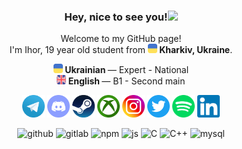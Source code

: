 <h3 align="center">Hey, nice to see you!<img src="https://raw.githubusercontent.com/MartinHeinz/MartinHeinz/master/wave.gif" width="36"/></h3>
<p align="center">Welcome to my GitHub page!<br>
    I'm Ihor, 19 year old student from <a href="https://en.wikipedia.org/wiki/Kharkiv" target="_blank"><img         src="https://raw.githubusercontent.com/Rusewww/Rusewww/fad7cab0fa6c996aea374d951aa0264b28d8bdff/Images/ukraine.svg" width="15"/></a><b> Kharkiv, Ukraine</b>.</p>
<p align="center">
    <a href="https://en.wikipedia.org/wiki/Ukrainian_language" target="_blank"><img                                           src="https://raw.githubusercontent.com/Rusewww/Rusewww/fad7cab0fa6c996aea374d951aa0264b28d8bdff/Images/ukraine.svg" width="15"/></a><b> Ukrainian </b>— Expert - National<br>
    <a href="https://en.wikipedia.org/wiki/English_language" target="_blank"><img                                           src="https://raw.githubusercontent.com/Rusewww/Rusewww/fad7cab0fa6c996aea374d951aa0264b28d8bdff/Images/united-kingdom.svg" width="15"/></a><b> English </b>— B1 - Second main<br>
</p>
<p align="center">
    <a href="https://t.me/Rusewww" target="_blank"><img                                           src="https://raw.githubusercontent.com/Rusewww/Rusewww/fad7cab0fa6c996aea374d951aa0264b28d8bdff/Images/Telegram_logo.svg" width="36"/></a>
   <a href="https://discordapp.com/users/31515951738414694" target="_blank"><img                                           src="https://raw.githubusercontent.com/Rusewww/Rusewww/fad7cab0fa6c996aea374d951aa0264b28d8bdff/Images/discord.svg" width="36"/></a>
    <a href="https://steamcommunity.com/id/rusewww_elite/" target="_blank"><img                                           src="https://raw.githubusercontent.com/Rusewww/Rusewww/fad7cab0fa6c996aea374d951aa0264b28d8bdff/Images/Steam_icon_logo.svg" width="36"/></a>
    <a href="https://account.xbox.com/ru-ru/profile?gamertag=Rusewww" target="_blank"><img                                           src="https://raw.githubusercontent.com/Rusewww/Rusewww/fad7cab0fa6c996aea374d951aa0264b28d8bdff/Images/xbox.svg" width="36"/></a>
    <a href="http://instagram.com/_rusewww_" target="_blank"><img                                           src="https://raw.githubusercontent.com/Rusewww/Rusewww/fad7cab0fa6c996aea374d951aa0264b28d8bdff/Images/instagram.svg" width="36"/></a>
    <a href="https://twitter.com/Rusewww1" target="_blank"><img                                           src="https://raw.githubusercontent.com/Rusewww/Rusewww/fad7cab0fa6c996aea374d951aa0264b28d8bdff/Images/twitter.svg" width="36"/></a>
    <a href="https://open.spotify.com/user/620bv961sdzq7fqkx63v6j06a" target="_blank"><img                                           src="https://raw.githubusercontent.com/Rusewww/Rusewww/fad7cab0fa6c996aea374d951aa0264b28d8bdff/Images/spotify.svg" width="36"/></a>
    <a href="https://www.linkedin.com/in/ihor-zozulia-a20756222/" target="_blank"><img                                           src="https://raw.githubusercontent.com/Rusewww/Rusewww/fad7cab0fa6c996aea374d951aa0264b28d8bdff/Images/linkedin.svg" width="36"/></a>
</p>
</p>
<p align="center">
    <img alt="github" src="https://img.shields.io/badge/-GitHub-181717?style=flat-flat&logo=github&logoColor=white" />
    <img alt="gitlab" src="https://img.shields.io/badge/-GitLab-FC6D26?style=flat-flat&logo=gitlab&logoColor=white" />
    <img alt="npm" src="https://img.shields.io/badge/-npm-CB3837?style=flat-flat&logo=npm&logoColor=white" />
    <img alt="js" src="https://img.shields.io/badge/-JavaScript-F7DF1E?style=flat-flat&logo=javascript&logoColor=black" />
    <img alt="C" src="https://img.shields.io/badge/C-blue.svg?style=flat&logo=c&logoColor=white" />
    <img alt="C++" src="https://img.shields.io/badge/C++-blue.svg?style=flat&logo=c%2B%2B" />
    <img alt="mysql" src="https://img.shields.io/badge/-MySQL-4479A1?style=flat-flat&logo=mysql&logoColor=white" />
</p>
<p align="center">
</p>
